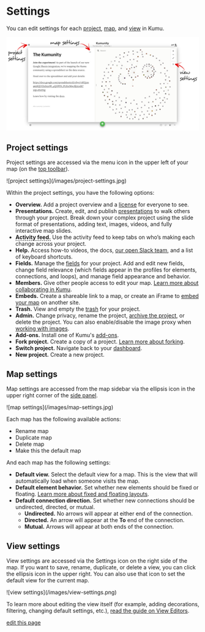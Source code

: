 # Settings

You can edit settings for each [project](/overview/kumus-architecture.html#projects), [map](/overview/kumus-architecture.html#maps), and [view](/overview/kumus-architecture.html#views) in Kumu.

![settings locations](/images/settings-locations.jpg)


## Project settings

Project settings are accessed via the menu icon <i class="fa fa-bars"></i> in the upper left of your map (on the [top toolbar](/overview/map-editor.html#top-toolbar)).

<span class="small plain">
![project settings](/images/project-settings.jpg)
</span>

Within the project settings, you have the following options:

* **Overview.** Add a project overview and a [license](/guides/licensing.html) for everyone to see.
* **Presentations.** Create, edit, and publish [presentations](/guides/presentations.md) to walk others through your project. Break down your complex project using the slide format of presentations, adding text, images, videos, and fully interactive map slides.
* <span data-placement="top" data-html="true" title="Available for Pro workspaces only" style="border-bottom: 1.5px dashed black"><strong>Activity feed.</strong></span> Use the activity feed to keep tabs on who’s making each change across your project.
* **Help.** Access how-to videos, the docs, [our open Slack team](chat.kumu.io), and a list of keyboard shortcuts.
* **Fields.** Manage the [fields](/guides/fields.html) for your project. Add and edit new fields, change field relevance (which fields appear in the profiles for elements, connections, and loops), and manage field appearance and behavior.
* **Members.** Give other people access to edit your map. [Learn more about collaborating in Kumu](/overview/collaboration.md).
* **Embeds.** Create a shareable link to a map, or create an iFrame to [embed your map](/guides/share-and-embed.html) on another site.
* **Trash.** View and empty the [trash](/overview/kumus-architecture.html#trash) for your project.
* **Admin.** Change privacy, rename the project, <span data-placement="top" data-html="true" title="Available for Pro workspaces only"><a href="/guides/archiving-projects.html">archive the project</a></span>, or delete the project. You can also enable/disable the image proxy when [working with images](/guides/images.html).
* **Add-ons.** Install one of Kumu's [add-ons](/guides/add-ons.html).
* **Fork project.** Create a copy of a project. [Learn more about forking](/guides/forking.html).
* **Switch project.** Navigate back to your [dashboard](/overview/dashboard.html).
* **New project.** Create a new project.


## Map settings

Map settings are accessed from the map sidebar via the ellipsis icon <i class="fa fa-ellipsis-h">  </i> in the upper right corner of the [side panel](/overview/map-editor.html#side-panel).

<span class="small plain">
![map settings](/images/map-settings.jpg)
</span>

Each map has the following available actions:
- Rename map
- Duplicate map
- Delete map
- Make this the default map

And each map has the following settings:

* **Default view.** Select the default view for a map. This is the view that will automatically load when someone visits the map.
* **Default element behavior.** Set whether new elements should be fixed or floating. [Learn more about fixed and floating layouts](/guides/layouts.html).
* **Default connection direction.** Set whether new connections should be undirected, directed, or mutual.
  * **Undirected.** No arrows will appear at either end of the connection.
  * **Directed.** An arrow will appear at the **To** end of the connection.
  * **Mutual.** Arrows will appear at both ends of the connection.


## View settings

View settings are accessed via the Settings icon <i class="fa fa-sliders">  </i> on the right side of the map. If you want to save, rename, duplicate, or delete a view, you can click the ellipsis icon <i class="fa fa-ellipsis-h">  </i> in the upper right. You can also use that icon to set the default view for the current map.

<span class="small plain">
![view settings](/images/view-settings.png)
</span>

To learn more about editing the view itself (for example, adding decorations, filtering, changing default settings, etc.), [read the guide on View Editors](/overview/view-editors.html).

<span class="edit-link"><a href="https://github.com/kumu/docs/blob/master/overview/settings.md" target="_blank"><i class="fa fa-github"></i> edit this page</a></span>

